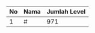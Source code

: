 | No | Nama            | Jumlah Level |
|----|-----------------|--------------|
| 1  | #    |    971        |
